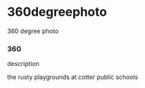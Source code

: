 # 360degreephoto

360 degree photo

### 360

<script src='//vizor.io/static/scripts/vizor-360-embed.js' data-vizorurl='//vizor.io/embed/bprice/bob'></script>

description

the rusty playgrounds at cotter public schools
